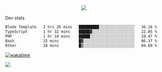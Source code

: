 <h3 align="center">
  <a href="https://github.com/spoopy2023">
      <img src="https://github-profile-trophy.vercel.app/?username=Spoopy2023&no-bg=true&no-frame=true">
  </a>
</h3>

Dev stats
<!--START_SECTION:waka-->

```txt
Blade Template   2 hrs 26 mins   █████████░░░░░░░░░░░░░░░░   36.16 %
TypeScript       1 hr 32 mins    █████▓░░░░░░░░░░░░░░░░░░░   22.85 %
PHP              1 hr 18 mins    █████░░░░░░░░░░░░░░░░░░░░   19.47 %
Bash             25 mins         █▓░░░░░░░░░░░░░░░░░░░░░░░   06.37 %
Other            18 mins         █▒░░░░░░░░░░░░░░░░░░░░░░░   04.69 %
```

<!--END_SECTION:waka-->

<a href="https://wakatime.com/badge/user/018ece4c-ff65-47b1-86a2-26e4e720c978/project/018eced1-15f8-422d-bd39-73be228d378b"><img src="https://wakatime.com/badge/user/018ece4c-ff65-47b1-86a2-26e4e720c978/project/018eced1-15f8-422d-bd39-73be228d378b.svg" alt="wakatime"></a>

<img src="https://camo.githubusercontent.com/935c1e1091fb0ce9d975d06263ed4bc014721cd7e52b557f59b07c85da01afe3/68747470733a2f2f6b6f6d617265762e636f6d2f67687076632f3f757365726e616d653d5843726166744d616e3532266c6162656c3d566965777326636f6c6f723d626c7565267374796c653d706c6173746963">
